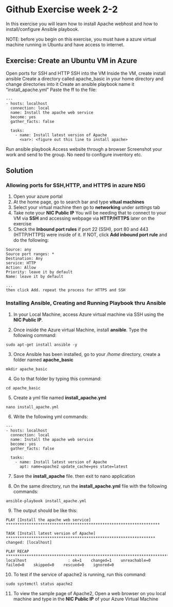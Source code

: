 # Github Exercise week 2-2
In this exercise you will learn how to install Apache webhost and how to install/configure Ansible playbook.

NOTE: before you begin on this exercise, you must have a azure virtual machine running in Ubuntu and have access to internet.

## Exercise: Create an Ubuntu VM in Azure
Open ports for SSH and HTTP
SSH into the VM
Inside the VM, create install ansible
Create a directory called apache_basic in your home directory and change directories into it
Create an ansible playbook name it “install_apache.yml” 
Paste the ff to the file:
```
---
- hosts: localhost
  connection: local
  name: Install the apache web service
  become: yes
  gather_facts: false

  tasks:
    - name: Install latest version of Apache
      <var>: <figure out this line to install apache>

```
Run ansible playbook Access website through a browser
Screenshot your work and send to the group. No need to configure inventory etc.

## Solution

### Allowing ports for SSH,HTTP, and HTTPS in azure NSG

1. Open your azure portal
2. At the home page, go to search bar and type **vitual machines**
3. Select your virtual machine then go to **networking** under *settings* tab
4. Take note your **NIC Public IP** You will be needing that to connect to your VM via **SSH** and accessing webpage via **HTTP/HTTPS** later on the exercise  
5. Check the **Inbound port rules** if port 22 (SSH), port 80 and 443 (HTTP/HTTPS) were inside of it. If NOT, click **Add inbound port rule** and do the following:
```
Source: any
Source port ranges: *
Destination: Any
service: HTTP
Action: Allow
Priority: leave it by default
Name: leave it by default

...
then click Add. repeat the process for HTTPS and SSH
```

### Installing Ansible, Creating and Running Playbook thru Ansible

1. In your Local Machine, access Azure virtual machine via SSH using the **NIC Public IP**.

2. Once inside the Azure virtual Machine, install **ansible**. Type the following command: 
```
sudo apt-get install ansible -y
```
3. Once Ansible has been installed, go to your */home* directory, create a folder named **apache_basic**
``` 
mkdir apache_basic
```
4. Go to that folder by typing this command:
```
cd apache_basic
```
5. Create a yml file named **install_apache.yml**
```
nano install_apache.yml
```
6. Write the following yml commands:
```
---
- hosts: localhost
  connection: local
  name: Install the apache web service
  become: yes
  gather_facts: false

  tasks:
    - name: Install latest version of Apache
      apt: name=apache2 update_cache=yes state=latest
```
7. Save the **install_apache** file. then exit to nano application

8. On the same directory, run the **install_apache.yml** file with the following commands:
```
ansible-playbook install_apache.yml
```
9. The output should be like this:
```
PLAY [Install the apache web service] *******************************************************************

TASK [Install latest version of Apache] *****************************************************************
changed: [localhost]

PLAY RECAP **********************************************************************************************
localhost                  : ok=1    changed=1    unreachable=0    failed=0    skipped=0    rescued=0    ignored=0
```
10. To test if the service of apache2 is running, run this command:
```
sudo systemctl status apache2
```
11. To view the sample page of Apache2, Open a web browser on you local machine and type in the **NIC Public IP** of your Azure Virtual Machine
